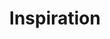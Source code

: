 ---
pid: LLA24
title: Inspiration
location_transcription: In Each Square
zipcode: '19119'
outside_phl: 
neighborhood: Mount Airy
age: '73'
age_range: 70+
instagram: 
image_file_name: LLA_24.jpg
proposal_transcription: Franklin Square. Inspiration for the Future
topic: Uplifting
topic_summary: '0'
type: Conceptual,Image
keywords_other: 
credit: Barry Farber
image_labels: "[drawings of lightbulb, lightning bolt, and storm cloud]"
twitter: 
facebook: 
permalink: "/monuments/lla24/"
layout: item-page
---